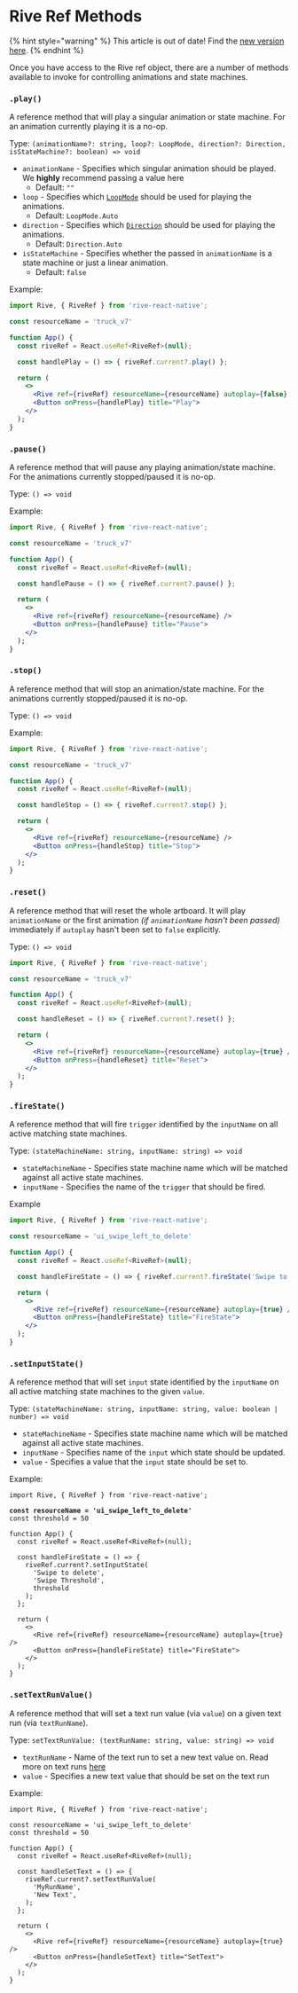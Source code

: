 # Rive Ref Methods

{% hint style="warning" %}
This article is out of date! Find the [new version here](https://rive.app/community/doc/rive-ref-methods/docw3wRbTWNJ).
{% endhint %}

Once you have access to the Rive ref object, there are a number of methods available to invoke for controlling animations and state machines.

### `.play()`

A reference method that will play a singular animation or state machine. For an animation currently playing it is a no-op.

Type: `(animationName?: string, loop?: LoopMode, direction?: Direction, isStateMachine?: boolean) => void`

* `animationName` - Specifies which singular animation should be played. We **highly** recommend passing a value here
  * Default: `""`
* `loop` - Specifies which [`LoopMode`](https://github.com/rive-app/rive-react-native/blob/main/docs/types.md#LoopMode) should be used for playing the animations.
  * Default: `LoopMode.Auto`
* `direction` - Specifies which [`Direction`](https://github.com/rive-app/rive-react-native/blob/main/docs/types.md#Direction) should be used for playing the animations.
  * Default: `Direction.Auto`
* `isStateMachine` - Specifies whether the passed in `animationName` is a state machine or just a linear animation.
  * Default: `false`

Example:

```jsx
import Rive, { RiveRef } from 'rive-react-native';

const resourceName = 'truck_v7'

function App() {
  const riveRef = React.useRef<RiveRef>(null);

  const handlePlay = () => { riveRef.current?.play() };

  return (
    <>
      <Rive ref={riveRef} resourceName={resourceName} autoplay={false} />
      <Button onPress={handlePlay} title="Play">
    </>
  );
}
```

### `.pause()`

A reference method that will pause any playing animation/state machine. For the animations currently stopped/paused it is no-op.

Type: `() => void`

Example:

```jsx
import Rive, { RiveRef } from 'rive-react-native';

const resourceName = 'truck_v7'

function App() {
  const riveRef = React.useRef<RiveRef>(null);

  const handlePause = () => { riveRef.current?.pause() };

  return (
    <>
      <Rive ref={riveRef} resourceName={resourceName} />
      <Button onPress={handlePause} title="Pause">
    </>
  );
}
```

### `.stop()`

A reference method that will stop an animation/state machine. For the animations currently stopped/paused it is no-op.

Type: `() => void`

Example:

```jsx
import Rive, { RiveRef } from 'rive-react-native';

const resourceName = 'truck_v7'

function App() {
  const riveRef = React.useRef<RiveRef>(null);

  const handleStop = () => { riveRef.current?.stop() };

  return (
    <>
      <Rive ref={riveRef} resourceName={resourceName} />
      <Button onPress={handleStop} title="Stop">
    </>
  );
}
```

### `.reset()`

A reference method that will reset the whole artboard. It will play `animationName` or the first animation _(if `animationName` hasn't been passed)_ immediately if `autoplay` hasn't been set to `false` explicitly.

Type: `() => void`

```jsx
import Rive, { RiveRef } from 'rive-react-native';

const resourceName = 'truck_v7'

function App() {
  const riveRef = React.useRef<RiveRef>(null);

  const handleReset = () => { riveRef.current?.reset() };

  return (
    <>
      <Rive ref={riveRef} resourceName={resourceName} autoplay={true} />
      <Button onPress={handleReset} title="Reset">
    </>
  );
}
```

### `.fireState()`

A reference method that will fire `trigger` identified by the `inputName` on all active matching state machines.

Type: `(stateMachineName: string, inputName: string) => void`

* `stateMachineName` - Specifies state machine name which will be matched against all active state machines.
* `inputName` - Specifies the name of the `trigger` that should be fired.

Example

```jsx
import Rive, { RiveRef } from 'rive-react-native';

const resourceName = 'ui_swipe_left_to_delete'

function App() {
  const riveRef = React.useRef<RiveRef>(null);

  const handleFireState = () => { riveRef.current?.fireState('Swipe to delete', 'Trigger Delete') };

  return (
    <>
      <Rive ref={riveRef} resourceName={resourceName} autoplay={true} />
      <Button onPress={handleFireState} title="FireState">
    </>
  );
}
```

### `.setInputState()`

A reference method that will set `input` state identified by the `inputName` on all active matching state machines to the given `value`.

Type: `(stateMachineName: string, inputName: string, value: boolean | number) => void`

* `stateMachineName` - Specifies state machine name which will be matched against all active state machines.
* `inputName` - Specifies name of the `input` which state should be updated.
* `value` - Specifies a value that the `input` state should be set to.

Example:

<pre class="language-jsx"><code class="lang-jsx">import Rive, { RiveRef } from 'rive-react-native';

<strong>const resourceName = 'ui_swipe_left_to_delete'
</strong>const threshold = 50

function App() {
  const riveRef = React.useRef&#x3C;RiveRef>(null);

  const handleFireState = () => {
    riveRef.current?.setInputState(
      'Swipe to delete',
      'Swipe Threshold',
      threshold
    );
  };

  return (
    &#x3C;>
      &#x3C;Rive ref={riveRef} resourceName={resourceName} autoplay={true} />
      &#x3C;Button onPress={handleFireState} title="FireState">
    &#x3C;/>
  );
}
</code></pre>

### `.setTextRunValue()`

A reference method that will set a text run value (via `value`) on a given text run (via `textRunName`).&#x20;

Type: `setTextRunValue: (textRunName: string, value: string) => void`

* `textRunName` - Name of the text run to set a new text value on. Read more on text runs [here](../../text.md)
* `value` - Specifies a new text value that should be set on the text run

Example:

```tsx
import Rive, { RiveRef } from 'rive-react-native';

const resourceName = 'ui_swipe_left_to_delete'
const threshold = 50

function App() {
  const riveRef = React.useRef<RiveRef>(null);

  const handleSetText = () => {
    riveRef.current?.setTextRunValue(
      'MyRunName',
      'New Text',
    );
  };

  return (
    <>
      <Rive ref={riveRef} resourceName={resourceName} autoplay={true} />
      <Button onPress={handleSetText} title="SetText">
    </>
  );
}
```
